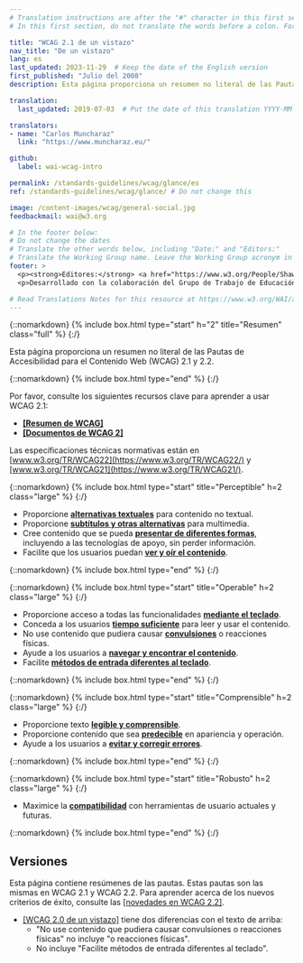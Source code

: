 ```yaml
---
# Translation instructions are after the "#" character in this first section. They are comments that do not show up in the web page. You do not need to translate the instructions after "#".
# In this first section, do not translate the words before a colon. For example, do not translate "title:". Do translate the text after "title:".

title: "WCAG 2.1 de un vistazo"
nav_title: "De un vistazo"
lang: es
last_updated: 2023-11-29  # Keep the date of the English version
first_published: "Julio del 2008"
description: Esta página proporciona un resumen no literal de las Pautas de Accesibilidad para el Contenido Web (WCAG) 2.1.

translation:
  last_updated: 2019-07-03  # Put the date of this translation YYYY-MM-DD (with month in the middle)

translators: 
- name: "Carlos Muncharaz"
  link: "https://www.muncharaz.eu/"

github:
  label: wai-wcag-intro

permalink: /standards-guidelines/wcag/glance/es
ref: /standards-guidelines/wcag/glance/ # Do not change this

image: /content-images/wcag/general-social.jpg
feedbackmail: wai@w3.org

# In the footer below:
# Do not change the dates
# Translate the other words below, including "Date:" and "Editors:"
# Translate the Working Group name. Leave the Working Group acronym in English.
footer: >
  <p><strong>Editores:</strong> <a href="https://www.w3.org/People/Shawn">Shawn Lawton Henry</a> y Wayne Dick.</p>
  <p>Desarrollado con la colaboración del Grupo de Trabajo de Educación y Difusión (<a href="https://www.w3.org/WAI/about/groups/eowg/">EOWG</a>) y el Grupo de Trabajo de Pautas de Accesibilidad (<a href="https://www.w3.org/WAI/GL/">AG WG</a>).</p>

# Read Translations Notes for this resource at https://www.w3.org/WAI/about/translating/resources/resource-specific-instructions/
---
```


{::nomarkdown}
{% include box.html type="start" h="2" title="Resumen" class="full" %}
{:/}

Esta página proporciona un resumen no literal de las Pautas de Accesibilidad para el Contenido Web (WCAG) 2.1 y 2.2.

{::nomarkdown}
{% include box.html type="end" %}
{:/}

Por favor, consulte los siguientes recursos clave para aprender a usar WCAG 2.1:
-   **[[Resumen de WCAG]](/standards-guidelines/wcag/)**
-   **[[Documentos de WCAG 2]](/standards-guidelines/wcag/docs/)**

Las especificaciones técnicas normativas están en [www.w3.org/TR/WCAG22](https://www.w3.org/TR/WCAG22/) y [www.w3.org/TR/WCAG21](https://www.w3.org/TR/WCAG21/).

{::nomarkdown}
{% include box.html type="start" title="Perceptible" h=2 class="large" %}
{:/}

-   Proporcione **[alternativas textuales](https://www.w3.org/WAI/WCAG22/quickref/#text-equiv)** para contenido no textual.
-   Proporcione  [**subtítulos y otras alternativas**](https://www.w3.org/WAI/WCAG22/quickref/#media-equiv) para multimedia.
-   Cree contenido que se pueda **[presentar de diferentes formas](https://www.w3.org/WAI/WCAG22/quickref/#content-structure-separation)**, incluyendo a las tecnologías de apoyo, sin perder información.
-   Facilite que los usuarios puedan **[ver y oír el contenido](https://www.w3.org/WAI/WCAG22/quickref/#visual-audio-contrast)**.

{::nomarkdown}
{% include box.html type="end" %}
{:/}


{::nomarkdown}
{% include box.html type="start" title="Operable" h=2 class="large" %}
{:/}

-   Proporcione acceso a todas las funcionalidades **[mediante el teclado](https://www.w3.org/WAI/WCAG22/quickref/#keyboard-operation)**.
-   Conceda a los usuarios **[tiempo suficiente](https://www.w3.org/WAI/WCAG22/quickref/#time-limits)** para leer y usar el contenido.
-   No use contenido que pudiera causar **[convulsiones](https://www.w3.org/WAI/WCAG22/quickref/#seizure)** o reacciones físicas.
-   Ayude a los usuarios a **[navegar y encontrar el contenido](https://www.w3.org/WAI/WCAG22/quickref/#navigation-mechanisms)**.
-   Facilite **[métodos de entrada diferentes al teclado](https://www.w3.org/WAI/WCAG22/quickref/#navigation-mechanisms)**.

{::nomarkdown}
{% include box.html type="end" %}
{:/}

{::nomarkdown}
{% include box.html type="start" title="Comprensible" h=2 class="large" %}
{:/}

-   Proporcione texto **[legible y comprensible](https://www.w3.org/WAI/WCAG22/quickref/#meaning)**.
-   Proporcione contenido que sea **[predecible](https://www.w3.org/WAI/WCAG22/quickref/#consistent-behavior)** en apariencia y operación.
-   Ayude a los usuarios a **[evitar y corregir errores](https://www.w3.org/WAI/WCAG22/quickref/#minimize-error)**.

{::nomarkdown}
{% include box.html type="end" %}
{:/}

{::nomarkdown}
{% include box.html type="start" title="Robusto" h=2 class="large" %}
{:/}

-   Maximice la **[compatibilidad](https://www.w3.org/WAI/WCAG22/quickref/#ensure-compat)** con herramientas de usuario actuales y futuras.

{::nomarkdown}
{% include box.html type="end" %}
{:/}

## Versiones

Esta página contiene resúmenes de las pautas. Estas pautas son las mismas en WCAG 2.1 y WCAG 2.2. Para aprender acerca de los nuevos criterios de éxito, consulte las [[novedades en WCAG 2.2]](/standards-guidelines/wcag/new-in-22/).

* [[WCAG 2.0 de un vistazo]](/standards-guidelines/wcag/20/glance/) tiene dos diferencias con el texto de arriba:
    * "No use contenido que pudiera causar convulsiones o reacciones físicas" no incluye "o reacciones físicas".
    * No incluye "Facilite métodos de entrada diferentes al teclado".
